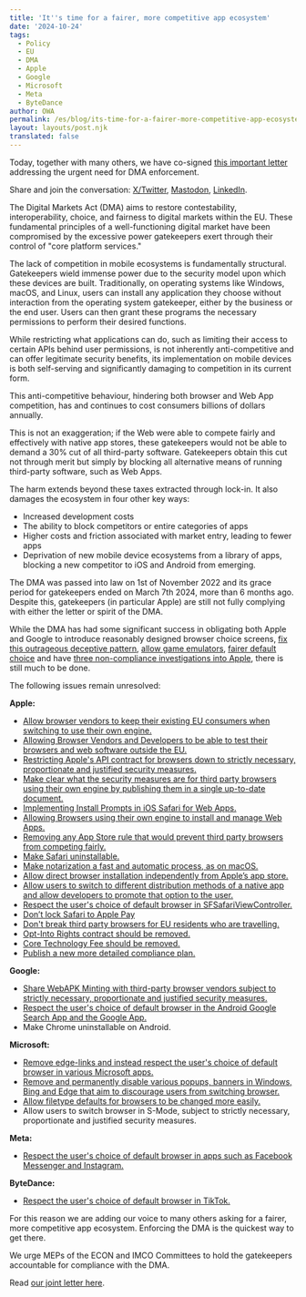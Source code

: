 ```yaml
---
title: 'It''s time for a fairer, more competitive app ecosystem'
date: '2024-10-24'
tags:
  - Policy
  - EU
  - DMA
  - Apple
  - Google
  - Microsoft
  - Meta
  - ByteDance
author: OWA
permalink: /es/blog/its-time-for-a-fairer-more-competitive-app-ecosystem/index.html
layout: layouts/post.njk
translated: false
---
```


Today, together with many others, we have co-signed [this important letter](/files/Open%20Letter%20-%20DMA%20enforcement.pdf) addressing the urgent need for DMA enforcement.  

Share and join the conversation: [X/Twitter](https://twitter.com/OpenWebAdvocacy/status/1849318246358667748), [Mastodon](https://mastodon.social/@owa/113360687739265649), [LinkedIn](https://www.linkedin.com/posts/open-web-advocacy_its-time-for-a-fairer-more-competitive-activity-7255092980787593219-88eF).

The Digital Markets Act (DMA) aims to restore contestability, interoperability, choice, and fairness to digital markets within the EU. These fundamental principles of a well-functioning digital market have been compromised by the excessive power gatekeepers exert through their control of "core platform services."

The lack of competition in mobile ecosystems is fundamentally structural. Gatekeepers wield immense power due to the security model upon which these devices are built. Traditionally, on operating systems like Windows, macOS, and Linux, users can install any application they choose without interaction from the operating system gatekeeper, either by the business or the end user. Users can then grant these programs the necessary permissions to perform their desired functions.

While restricting what applications can do, such as limiting their access to certain APIs behind user permissions, is not inherently anti-competitive and can offer legitimate security benefits, its implementation on mobile devices is both self-serving and significantly damaging to competition in its current form.

This anti-competitive behaviour, hindering both browser and Web App competition, has and continues to cost consumers billions of dollars annually.

This is not an exaggeration; if the Web were able to compete fairly and effectively with native app stores, these gatekeepers would not be able to demand a 30% cut of all third-party software. Gatekeepers obtain this cut not through merit but simply by blocking all alternative means of running third-party software, such as Web Apps.

The harm extends beyond these taxes extracted through lock-in. It also damages the ecosystem in four other key ways:

* Increased development costs  
* The ability to block competitors or entire categories of apps  
* Higher costs and friction associated with market entry, leading to fewer apps  
* Deprivation of new mobile device ecosystems from a library of apps, blocking a new competitor to iOS and Android from emerging.

The DMA was passed into law on 1st of November 2022 and its grace period for gatekeepers ended on March 7th 2024, more than 6 months ago. Despite this, gatekeepers (in particular Apple) are still not fully complying with either the letter or spirit of the DMA.

While the DMA has had some significant success in obligating both Apple and Google to introduce reasonably designed browser choice screens, [fix this outrageous deceptive pattern](/blog/apples-one-weird-trick-to-stop-you-changing-your-default-browser/), [allow game emulators](https://au.pcmag.com/mobile-apps/104689/apple-is-finally-allowing-retro-game-emulators-in-the-app-store), [fairer default choice](https://open-web-advocacy.org/blog/apple-adopts-6-owa-choice-architecture-recommendations/) and have [three non-compliance investigations into Apple](https://www.theguardian.com/technology/article/2024/jun/24/apple-breach-eu-competition-rules-digital-markets-act), there is still much to be done.

The following issues remain unresolved:

**Apple:**

* [Allow browser vendors to keep their existing EU consumers when switching to use their own engine.](https://open-web-advocacy.org/apple-dma-review/#allow-browser-vendors-to-keep-their-existing-EU-customers)  
* [Allowing Browser Vendors and Developers to be able to test their browsers and web software outside the EU.](https://open-web-advocacy.org/apple-dma-review/#testing-for-browser-vendors-and-developers-outside-the-EU)  
* [Restricting Apple's API contract for browsers down to strictly necessary, proportionate and justified security measures.](https://open-web-advocacy.org/apple-dma-review/#remove-non-security-terms)  
* [Make clear what the security measures are for third party browsers using their own engine by publishing them in a single up-to-date document.](https://open-web-advocacy.org/apple-dma-review/#security-rules-must-be-clear)  
* [Implementing Install Prompts in iOS Safari for Web Apps.](https://open-web-advocacy.org/apple-dma-review/#implement-web-app-install-prompts-for-ios-safari-and-wKWebView-browsers)  
* [Allowing Browsers using their own engine to install and manage Web Apps.](https://open-web-advocacy.org/apple-dma-review/#web-app-installation-and-management-for-third-party-browsers)  
* [Removing any App Store rule that would prevent third party browsers from competing fairly.](https://open-web-advocacy.org/apple-dma-review/#app-store-rules-for-browsers-must-not-violate-article-5-7-and-recital-43)  
* [Make Safari uninstallable.](https://open-web-advocacy.org/apple-dma-review/#safari-is-not-uninstallable)  
* [Make notarization a fast and automatic process, as on macOS.](https://open-web-advocacy.org/apple-dma-review/#apple-should-make-notarization-for-directly-downloaded-browsers-automatic)  
* [Allow direct browser installation independently from Apple’s app store.](https://open-web-advocacy.org/apple-dma-review/#direct-browser-installation)  
* [Allow users to switch to different distribution methods of a native app and allow developers to promote that option to the user.](https://open-web-advocacy.org/apple-dma-review/#allow-users-to-switch-the-distribution-method-of-native-apps)  
* [Respect the user's choice of default browser in SFSafariViewController.](https://open-web-advocacy.org/blog/in-app-browsers-the-worst-erosion-of-user-choice-you-havent-heard-of/)  
* [Don’t lock Safari to Apple Pay](https://open-web-advocacy.org/apple-dma-review/#safari-is-locked-to-apple-pay)  
* [Don't break third party browsers for EU residents who are travelling.](https://open-web-advocacy.org/apple-dma-review/#apple-should-not-break-updates-for-eu-residents-traveling-outside-the-eu)  
* [Opt-Into Rights contract should be removed.](https://open-web-advocacy.org/apple-dma-review/#apple-should-not-break-updates-for-eu-residents-traveling-outside-the-eu:~:text=with%20the%20DMA.-,4.3.6.%20Opt%2DIn%20Rights%20Contract%20Should%20Be%20Removed,-All%20businesses%20serving)  
* [Core Technology Fee should be removed.](https://open-web-advocacy.org/apple-dma-review/#core-technology-fee-should-be-removed)  
* [Publish a new more detailed compliance plan.](https://open-web-advocacy.org/apple-dma-review/#apple-should-publish-a-new-more-detailed-compliance-plan)

**Google:**

* [Share WebAPK Minting with third-party browser vendors subject to strictly necessary, proportionate and justified security measures.](https://open-web-advocacy.org/blog/google-must-share-the-ability-to-install-web-apps-in-android/)  
* [Respect the user's choice of default browser in the Android Google Search App and the Google App.](https://open-web-advocacy.org/blog/in-app-browsers-the-worst-erosion-of-user-choice-you-havent-heard-of/)  
* Make Chrome uninstallable on Android.

**Microsoft:**

* [Remove edge-links and instead respect the user's choice of default browser in various Microsoft apps.](https://www.tomshardware.com/news/microsoft-confirms-windows-11-edge-default-browser)  
* [Remove and permanently disable various popups, banners in Windows, Bing and Edge that aim to discourage users from switching browser.](https://research.mozilla.org/files/2024/01/Over-the-Edge-Report-January-2024.pdf)  
* [Allow filetype defaults for browsers to be changed more easily.](https://research.mozilla.org/files/2024/01/Over-the-Edge-Report-January-2024.pdf)  
* Allow users to switch browser in S-Mode, subject to strictly necessary, proportionate and justified security measures.

**Meta:**

* [Respect the user's choice of default browser in apps such as Facebook Messenger and Instagram.](https://open-web-advocacy.org/blog/in-app-browsers-the-worst-erosion-of-user-choice-you-havent-heard-of/)

**ByteDance:**

* [Respect the user's choice of default browser in TikTok.](https://open-web-advocacy.org/blog/in-app-browsers-the-worst-erosion-of-user-choice-you-havent-heard-of/)

For this reason we are adding our voice to many others asking for a fairer, more competitive app ecosystem. Enforcing the DMA is the quickest way to get there.  

We urge MEPs of the ECON and IMCO Committees to hold the gatekeepers accountable for compliance with the DMA.

Read [our joint letter here](/files/Open%20Letter%20-%20DMA%20enforcement.pdf).
